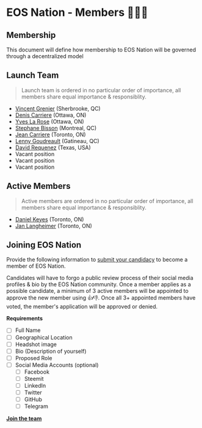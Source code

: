 # EOS Nation - Members 👨‍👧‍👦

## Membership

This document will define how membership to EOS Nation will be governed through a decentralized model

## Launch Team

> Launch team is ordered in no particular order of importance, all members share equal importance & responsiblity.

- [Vincent Grenier](members.md#vincent-grenier) (Sherbrooke, QC)
- [Denis Carriere](members.md#denis-carriere) (Ottawa, ON)
- [Yves La Rose](members.md#yves-la-rose) (Ottawa, ON)
- [Stephane Bisson](members.md#stephane-bisson) (Montreal, QC)
- [Jean Carriere](members.md#jean-carriere) (Toronto, ON)
- [Lenny Goudreault](members.md#lenny-goudreault) (Gatineau, QC)
- [David Requenez](members.md#david-requenez) (Texas, USA)
- Vacant position
- Vacant position
- Vacant position

## Active Members

> Active members are ordered in no particular order of importance, all members share equal importance & responsiblity.

- [Daniel Keyes](members.md#daniel-keyes) (Toronto, ON)
- [Jan Langheimer](members.md#jan-langheimer) (Toronto, ON)

[join]: https://github.com/EOS-Nation/members/issues/new

## Joining EOS Nation

Provide the following information to [submit your candidacy](join) to become a member of EOS Nation.

Candidates will have to forgo a public review process of their social media profiles & bio by the EOS Nation community. Once a member applies as a possible candidate, a minimum of 3 active members will be appointed to approve the new member using 👍👎. Once all 3+ appointed members have voted, the member's application will be approved or denied.

**Requirements**

- [ ] Full Name
- [ ] Geographical Location
- [ ] Headshot image
- [ ] Bio (Description of yourself)
- [ ] Proposed Role
- [ ] Social Media Accounts (optional)
  - [ ] Facebook
  - [ ] Steemit
  - [ ] LinkedIn
  - [ ] Twitter
  - [ ] GitHub
  - [ ] Telegram
  
**[Join the team][join]**
